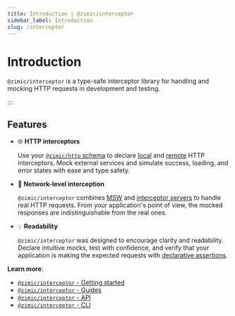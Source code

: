 ```yaml
---
title: Introduction | @zimic/interceptor
sidebar_label: Introduction
slug: /interceptor
---
```


# Introduction

`@zimic/interceptor` is a type-safe interceptor library for handling and mocking HTTP requests in development and
testing.

:::

## Features

- :globe_with_meridians: **HTTP interceptors**

  Use your [`@zimic/http` schema](/docs/zimic-http/guides/1-schemas.md) to declare
  [local](/docs/zimic-interceptor/guides/http/1-local-http-interceptors.md) and
  [remote](/docs/zimic-interceptor/guides/http/2-remote-http-interceptors.md) HTTP interceptors. Mock external services
  and simulate success, loading, and error states with ease and type safety.

- :link: **Network-level interception**

  `@zimic/interceptor` combines [MSW](https://github.com/mswjs/msw) and
  [interceptor servers](/docs/zimic-interceptor/cli/1-server.md) to handle real HTTP requests. From your application's
  point of view, the mocked responses are indistinguishable from the real ones.

- :bulb: **Readability**

  `@zimic/interceptor` was designed to encourage clarity and readability. Declare intuitive mocks, test with confidence,
  and verify that your application is making the expected requests with
  [declarative assertions](/docs/zimic-interceptor/guides/http/7-declarative-assertions.mdx).

**Learn more**:

- [`@zimic/interceptor` - Getting started](/docs/zimic-interceptor/2-getting-started.mdx)
- [`@zimic/interceptor` - Guides](/docs/interceptor/guides)
- [`@zimic/interceptor` - API](/docs/interceptor/api)
- [`@zimic/interceptor` - CLI](/docs/interceptor/cli)
